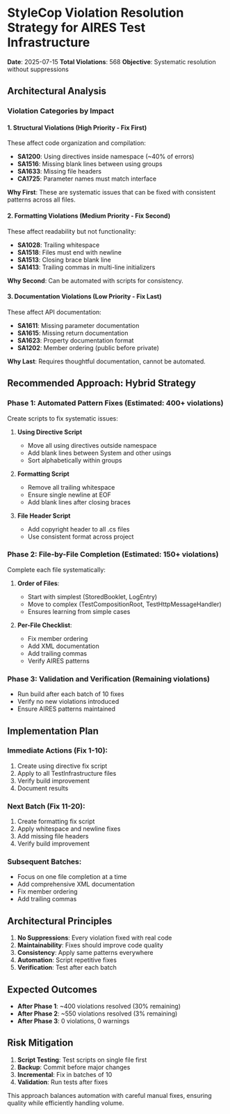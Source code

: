 # StyleCop Violation Resolution Strategy for AIRES Test Infrastructure

**Date**: 2025-07-15
**Total Violations**: 568
**Objective**: Systematic resolution without suppressions

## Architectural Analysis

### Violation Categories by Impact

#### 1. **Structural Violations** (High Priority - Fix First)
These affect code organization and compilation:
- **SA1200**: Using directives inside namespace (~40% of errors)
- **SA1516**: Missing blank lines between using groups
- **SA1633**: Missing file headers
- **CA1725**: Parameter names must match interface

**Why First**: These are systematic issues that can be fixed with consistent patterns across all files.

#### 2. **Formatting Violations** (Medium Priority - Fix Second)
These affect readability but not functionality:
- **SA1028**: Trailing whitespace
- **SA1518**: Files must end with newline
- **SA1513**: Closing brace blank line
- **SA1413**: Trailing commas in multi-line initializers

**Why Second**: Can be automated with scripts for consistency.

#### 3. **Documentation Violations** (Low Priority - Fix Last)
These affect API documentation:
- **SA1611**: Missing parameter documentation
- **SA1615**: Missing return documentation
- **SA1623**: Property documentation format
- **SA1202**: Member ordering (public before private)

**Why Last**: Requires thoughtful documentation, cannot be automated.

## Recommended Approach: Hybrid Strategy

### Phase 1: Automated Pattern Fixes (Estimated: 400+ violations)
Create scripts to fix systematic issues:

1. **Using Directive Script**
   - Move all using directives outside namespace
   - Add blank lines between System and other usings
   - Sort alphabetically within groups

2. **Formatting Script**
   - Remove all trailing whitespace
   - Ensure single newline at EOF
   - Add blank lines after closing braces

3. **File Header Script**
   - Add copyright header to all .cs files
   - Use consistent format across project

### Phase 2: File-by-File Completion (Estimated: 150+ violations)
Complete each file systematically:

1. **Order of Files**:
   - Start with simplest (StoredBooklet, LogEntry)
   - Move to complex (TestCompositionRoot, TestHttpMessageHandler)
   - Ensures learning from simple cases

2. **Per-File Checklist**:
   - Fix member ordering
   - Add XML documentation
   - Add trailing commas
   - Verify AIRES patterns

### Phase 3: Validation and Verification (Remaining violations)
- Run build after each batch of 10 fixes
- Verify no new violations introduced
- Ensure AIRES patterns maintained

## Implementation Plan

### Immediate Actions (Fix 1-10):
1. Create using directive fix script
2. Apply to all TestInfrastructure files
3. Verify build improvement
4. Document results

### Next Batch (Fix 11-20):
1. Create formatting fix script
2. Apply whitespace and newline fixes
3. Add missing file headers
4. Verify build improvement

### Subsequent Batches:
- Focus on one file completion at a time
- Add comprehensive XML documentation
- Fix member ordering
- Add trailing commas

## Architectural Principles

1. **No Suppressions**: Every violation fixed with real code
2. **Maintainability**: Fixes should improve code quality
3. **Consistency**: Apply same patterns everywhere
4. **Automation**: Script repetitive fixes
5. **Verification**: Test after each batch

## Expected Outcomes

- **After Phase 1**: ~400 violations resolved (30% remaining)
- **After Phase 2**: ~550 violations resolved (3% remaining)
- **After Phase 3**: 0 violations, 0 warnings

## Risk Mitigation

1. **Script Testing**: Test scripts on single file first
2. **Backup**: Commit before major changes
3. **Incremental**: Fix in batches of 10
4. **Validation**: Run tests after fixes

This approach balances automation with careful manual fixes, ensuring quality while efficiently handling volume.